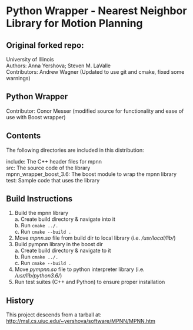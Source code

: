 # Python Wrapper - Nearest Neighbor Library for Motion Planning

## Original forked repo:
University of Illinois  
Authors:  Anna Yershova;
          Steven M. LaValle  
Contributors: Andrew Wagner (Updated to use git and cmake, fixed some warnings)

## Python Wrapper
Contributor: Conor Messer (modified source for functionality and ease of use with Boost wrapper)

## Contents

The following directories are included in this distribution:

include:   The C++ header files for mpnn  
src:       The source code of the library  
mpnn_wrapper_boost_3.6: The boost module to wrap the mpnn library  
test:      Sample code that uses the library

## Build Instructions

1. Build the mpnn library  
   a. Create build directory & navigate into it  
   b. Run `cmake ../.`  
   c. Run `cmake --build .`  
2. Move *mpnn.so* file from build dir to local library (i.e. */usr/local/lib/*)  
3. Build pympnn library in the boost dir  
   a. Create build directory & navigate to it  
   b. Run `cmake ../.`  
   c. Run `cmake --build .`  
4. Move *pympnn.so* file to python interpreter library (i.e. */usr/lib/python3.6/*)
5. Run test suites (C++ and Python) to ensure proper installation

## History

This project descends from a tarball at:
http://msl.cs.uiuc.edu/~yershova/software/MPNN/MPNN.htm
